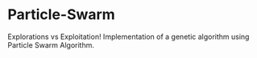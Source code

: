 # Particle-Swarm
Explorations vs Exploitation! Implementation of a genetic algorithm using Particle Swarm Algorithm.
